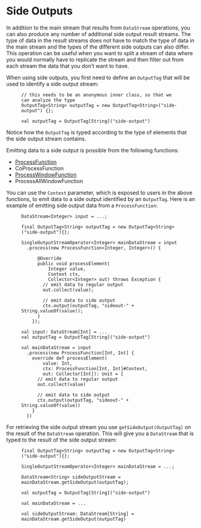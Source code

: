 

# Side Outputs

In addition to the main stream that results from `DataStream` operations, you can also produce any number of additional side output result streams. The type of data in the result streams does not have to match the type of data in the main stream and the types of the different side outputs can also differ. This operation can be useful when you want to split a stream of data where you would normally have to replicate the stream and then filter out from each stream the data that you don’t want to have.

When using side outputs, you first need to define an `OutputTag` that will be used to identify a side output stream:

<figure class="highlight">

```
// this needs to be an anonymous inner class, so that we can analyze the type
OutputTag<String> outputTag = new OutputTag<String>("side-output") {};
```

</figure>

<figure class="highlight">

```
val outputTag = OutputTag[String]("side-output")
```

</figure>

Notice how the `OutputTag` is typed according to the type of elements that the side output stream contains.

Emitting data to a side output is possible from the following functions:

*   [ProcessFunction](//ci.apache.org/projects/flink/flink-docs-release-1.7/dev/stream/operators/process_function.html)
*   CoProcessFunction
*   [ProcessWindowFunction](//ci.apache.org/projects/flink/flink-docs-release-1.7/dev/stream/operators/windows.html#processwindowfunction)
*   ProcessAllWindowFunction

You can use the `Context` parameter, which is exposed to users in the above functions, to emit data to a side output identified by an `OutputTag`. Here is an example of emitting side output data from a `ProcessFunction`:

<figure class="highlight">

```
DataStream<Integer> input = ...;

final OutputTag<String> outputTag = new OutputTag<String>("side-output"){};

SingleOutputStreamOperator<Integer> mainDataStream = input
  .process(new ProcessFunction<Integer, Integer>() {

      @Override
      public void processElement(
          Integer value,
          Context ctx,
          Collector<Integer> out) throws Exception {
        // emit data to regular output
        out.collect(value);

        // emit data to side output
        ctx.output(outputTag, "sideout-" + String.valueOf(value));
      }
    });
```

</figure>

<figure class="highlight">

```
val input: DataStream[Int] = ...
val outputTag = OutputTag[String]("side-output")

val mainDataStream = input
  .process(new ProcessFunction[Int, Int] {
    override def processElement(
        value: Int,
        ctx: ProcessFunction[Int, Int]#Context,
        out: Collector[Int]): Unit = {
      // emit data to regular output
      out.collect(value)

      // emit data to side output
      ctx.output(outputTag, "sideout-" + String.valueOf(value))
    }
  })
```

</figure>

For retrieving the side output stream you use `getSideOutput(OutputTag)` on the result of the `DataStream` operation. This will give you a `DataStream` that is typed to the result of the side output stream:

<figure class="highlight">

```
final OutputTag<String> outputTag = new OutputTag<String>("side-output"){};

SingleOutputStreamOperator<Integer> mainDataStream = ...;

DataStream<String> sideOutputStream = mainDataStream.getSideOutput(outputTag);
```

</figure>

<figure class="highlight">

```
val outputTag = OutputTag[String]("side-output")

val mainDataStream = ...

val sideOutputStream: DataStream[String] = mainDataStream.getSideOutput(outputTag)
```

</figure>

